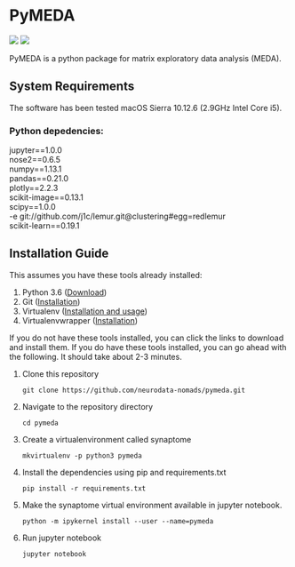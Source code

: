 # PyMEDA
[![](https://img.shields.io/pypi/v/pymeda/svg)](https://pypi.python.org/pypi/pymeda)
![](https://travis-ci.org/neurodata-nomads/pymeda.svg?branch=master)

PyMEDA is a python package for matrix exploratory data analysis (MEDA). 

## System Requirements
The software has been tested macOS Sierra 10.12.6 (2.9GHz Intel Core i5).

### Python depedencies:
jupyter==1.0.0<br/>
nose2==0.6.5<br/>
numpy==1.13.1<br/>
pandas==0.21.0<br/>
plotly==2.2.3<br/>
scikit-image==0.13.1<br/>
scipy==1.0.0<br/>
-e git://github.com/j1c/lemur.git@clustering#egg=redlemur<br/>
scikit-learn==0.19.1<br/>

## Installation Guide
This assumes you have these tools already installed:

1. Python 3.6 ([Download](https://www.python.org/downloads/))
2. Git ([Installation](https://git-scm.com/book/en/v2/Getting-Started-Installing-Git))
2. Virtualenv ([Installation and usage](https://help.dreamhost.com/hc/en-us/articles/115000695551-Installing-and-using-Python-s-virtualenv-using-Python-3))
3. Virtualenvwrapper ([Installation](http://virtualenvwrapper.readthedocs.io/en/latest/install.html))

If you do not have these tools installed, you can click the links to download and install them. If you do have these tools installed, you can go ahead with the following. It should take about 2-3 minutes.
1. Clone this repository
    ```
    git clone https://github.com/neurodata-nomads/pymeda.git
    ```
2. Navigate to the repository directory
    ```
    cd pymeda
    ```
3. Create a virtualenvironment called synaptome
    ```
    mkvirtualenv -p python3 pymeda
    ```
2. Install the dependencies using pip and requirements.txt
    ```
    pip install -r requirements.txt
    ```
3. Make the synaptome virtual environment available in jupyter notebook.
    ```
    python -m ipykernel install --user --name=pymeda
    ```
4. Run jupyter notebook
    ```
    jupyter notebook
    ```
